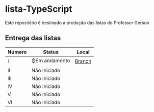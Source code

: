 # lista-TypeScript
Este repositório é destinado a produção das listas do Professor Gerson


## Entrega das listas
|Número|Status|Local|
|------|------|-----|
|I|⌚Em andamento|[Branch](https://github.com/joao-eduardo17/lista-TypeScript/tree/atv-I)|
|II|Não iniciado||
|III|Não iniciado||
|IV|Não iniciado||
|V|Não iniciado||
|VI|Não iniciado||







